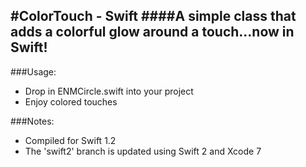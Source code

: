 #ColorTouch - Swift
####A simple class that adds a colorful glow around a touch...now in Swift!
----  

###Usage:
* Drop in ENMCircle.swift into your project
* Enjoy colored touches

###Notes:
* Compiled for Swift 1.2 
* The 'swift2' branch is updated using Swift 2 and Xcode 7